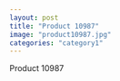 ```yaml
---
layout: post
title: "Product 10987"
image: "product10987.jpg"
categories: "category1"
---
```

Product 10987
